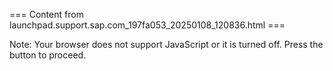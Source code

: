 === Content from launchpad.support.sap.com_197fa053_20250108_120836.html ===


Note: Your browser does not support JavaScript or it is turned off. Press the button to proceed.


